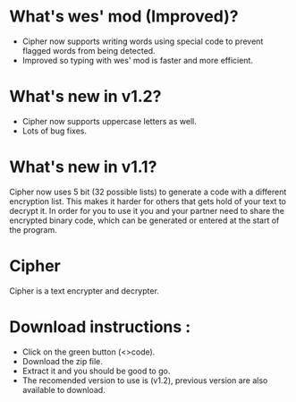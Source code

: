 # What's wes' mod (Improved)?
- Cipher now supports writing words using special code to prevent flagged words from being detected.
- Improved so typing with wes' mod is faster and more efficient.

# What's new in v1.2?
- Cipher now supports uppercase letters as well.
- Lots of bug fixes.

# What's new in v1.1?
Cipher now uses 5 bit (32 possible lists) to generate a code with a different encryption list. This makes it harder for others that gets hold of your text to decrypt it. In order for you to use it you and your partner need to share the encrypted binary code, which can be generated or entered at the start of the program.

# Cipher
Cipher is a text encrypter and decrypter.

# Download instructions :
- Click on the green button (<>code).
- Download the zip file.
- Extract it and you should be good to go.
- The recomended version to use is (v1.2), previous version are also available to download.
